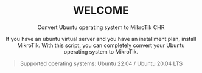 <h1 align="center"/>WELCOME</h1>

<p align="center">
Convert Ubuntu operating system to MikroTik CHR
</p>

<p align="center">
If you have an ubuntu virtual server and you have an installment plan, install MikroTik. With this script, you can completely convert your Ubuntu operating system to MikroTik.
</p>

> Supported operating systems:  Ubuntu 22.04 / Ubuntu 20.04 LTS

